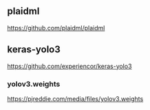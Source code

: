 ## plaidml
https://github.com/plaidml/plaidml
## keras-yolo3
https://github.com/experiencor/keras-yolo3
### yolov3.weights
https://pjreddie.com/media/files/yolov3.weights